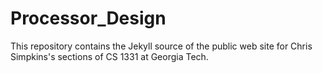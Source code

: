 # Processor_Design
This repository contains the Jekyll source of the public web site for Chris Simpkins's sections of CS 1331 at Georgia Tech.

